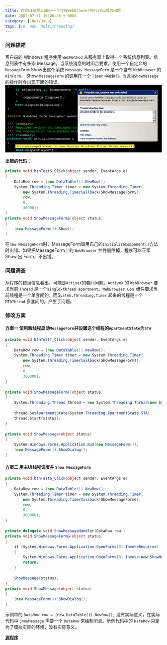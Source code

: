 ```yaml
---
title: 在非UI线程上Show一个含有WebBrowser的Form出现的问题
date: 2007-07-31 16:20:46 + 0080
category: [.Net/Java]
tags: [C#, Web, Multithreading]
---
```


### 问题描述  

客户端的 Windows 程序使用 `WebMethod` 从服务器上取得一个系统信息列表。信息列表中有多条 Message。当系统消息的时间合要求，使用一个自定义的 `MessageForm` Show出这个系统 `Message。MessageForm` 是一个含有 `WebBrowser` 的 `WinForm`， Show `MessageForm` 的调用在一个 `Timer` `中被执行。当调用ShowMessage` 的操作时会出现下面的错误。    
![Error](/assets/attachments/2007/07/31_161910_b91euiprocesspb1.gif)  

**出错的代码：**  
```c#
private void btnTestS_Click(object sender, EventArgs e)  
{  
    DataRow row = (new DataTable()).NewRow();  
    System.Threading.Timer timer = new System.Threading.Timer(
        new System.Threading.TimerCallback(ShowMessageFormS),  
        row,  
        0, 
        30000);  
}  
private void ShowMessageFormS(object status)  
{  
    (new MessageForm()).Show();  
}
```

在`new MessageForm`时，MessageForm调用自己的`InitializeComponent()`方法时出错。如果把MessageForm上的 `WebBrowser` 控件删除掉，程序可以正常 Show 出 Form，不出错。  

### 问题调查  
从程序的错误信息看出，可能是`ActiveX`的套间问题。`ActiveX` 的 `WebBrowser` 要求当前 `Thread` 是一个`single-thread apartment`。`WebBrowser Com `组件要求当前线程是一个单套间的，而S`ystem.Threading.Timer` 起来的线程是一个 `MTAThread` 多套间的。产生了问题。  

### 修改方案 
#### 方案一 使用新线程启动`MessageForm`并设置这个线程的`ApartmentState`为`STA`

```c#  
private void btnTestT_Click(object sender, EventArgs e)  
{  
    DataRow row = (new DataTable()).NewRow();  
    System.Threading.Timer timer = new System.Threading.Timer(  
        new System.Threading.TimerCallback(ShowMessageFormT),  
        row,  
        0,  
        300000);  
}  

private void ShowMessageFormT(object status)  
{  
    System.Threading.Thread thread = new System.Threading.Thread(new System.Threading.ParameterizedThreadStart(ShowMessage));  
    
    thread.SetApartmentState(System.Threading.ApartmentState.STA);
    thread.Start(status);  
}  

private void ShowMessage(object status)  
{  
    System.Windows.Forms.Application.Run(new MessageForm());  
    (new MessageForm()).ShowDialog();  
}  
```  

#### 方案二 用主UI线程调度并 `Show MessageForm`
```c#
private void btnTestG_Click(object sender, EventArgs e)  
{  
    DataRow row = (new DataTable()).NewRow();  
    System.Threading.Timer timer = new System.Threading.Timer(  
        new System.Threading.TimerCallback(ShowMessageFormG),  
        row,  
        0,  
        300000);  
}  

private delegate void ShowMessageHandler(DataRow row);  
private void ShowMessageFormG(object status)  
{  
    if (System.Windows.Forms.Application.OpenForms[0].InvokeRequired)  
    {  
        System.Windows.Forms.Application.OpenForms[0].Invoke(new ShowMessageHandler(ShowMessageFormG), new object[] { status });
        return;  
    }  
    
    ShowMessage(status);  
}  
private void ShowMessage(object status)  
{  
    (new MessageForm()).ShowDialog();  
}  
```

示例中的 `DataRow row = (new DataTable()).NewRow();` 没有实际意义，在实际代码中 `ShowMessage` 需要一个 `DataRow` 来绘制消息。示例代码中的 `DataRow` 只是为了模拟实际的环境，没有实际意义。  

[**源程序**](/assets/attachments/2007/07/31_162029_52t8UIProcessTest.rar)

